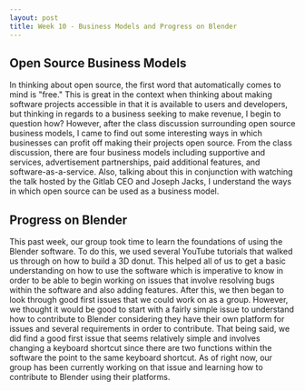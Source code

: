 ```yaml
---
layout: post
title: Week 10 - Business Models and Progress on Blender
---
```


## Open Source Business Models

In thinking about open source, <!--more--> the first word that automatically comes to mind is "free." This is great in the context when thinking about making software projects accessible in that it is available to users and developers, but thinking in regards to a business seeking to make revenue, I begin to question how? However, after the class discussion surrounding open source business models, I came to find out some interesting ways in which businesses can profit off making their projects open source. From the class discussion, there are four business models including supportive and services, advertisement partnerships, paid additional features, and software-as-a-service. Also, talking about this in conjunction with watching the talk hosted by the Gitlab CEO and Joseph Jacks, I understand the ways in which open source can be used as a business model.

## Progress on Blender

This past week, our group took time to learn the foundations of using the Blender software. To do this, we used several YouTube tutorials that walked us through on how to build a 3D donut. This helped all of us to get a basic understanding on how to use the software which is imperative to know in order to be able to begin working on issues that involve resolving bugs within the software and also adding features. After this, we then began to look through good first issues that we could work on as a group. However, we thought it would be good to start with a fairly simple issue to understand how to contribute to Blender considering they have their own platform for issues and several requirements in order to contribute. That being said, we did find a good first issue that seems relatively simple and involves changing a keyboard shortcut since there are two functions within the software the point to the same keyboard shortcut. As of right now, our group has been currently working on that issue and learning how to contribute to Blender using their platforms.